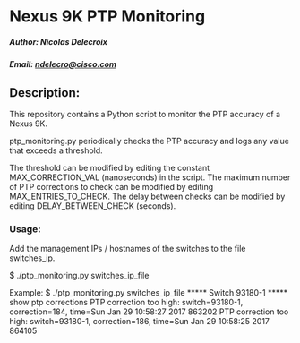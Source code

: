 # Nexus 9K PTP Monitoring
##### Author: Nicolas Delecroix
##### Email: ndelecro@cisco.com

## Description:

This repository contains a Python script to monitor the PTP accuracy of a Nexus 9K.

ptp_monitoring.py periodically checks the PTP accuracy and logs any value that exceeds a threshold.

The threshold can be modified by editing the constant MAX_CORRECTION_VAL (nanoseconds) in the script.
The maximum number of PTP corrections to check can be modified by editing MAX_ENTRIES_TO_CHECK.
The delay between checks can be modified by editing DELAY_BETWEEN_CHECK (seconds).

### Usage:

Add the management IPs / hostnames of the switches to the file switches_ip.

$ ./ptp_monitoring.py switches_ip_file

Example:
$ ./ptp_monitoring.py switches_ip_file
***** Switch 93180-1 *****
show ptp corrections
PTP correction too high: switch=93180-1, correction=184, time=Sun Jan 29 10:58:27 2017 863202
PTP correction too high: switch=93180-1, correction=186, time=Sun Jan 29 10:58:25 2017 864105

